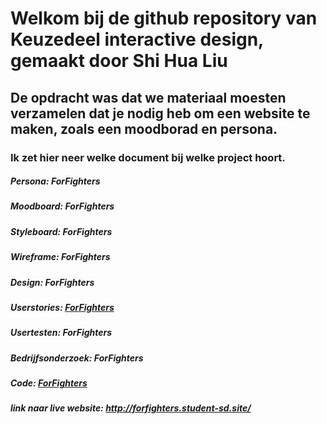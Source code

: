 # Welkom bij de github repository van Keuzedeel interactive design, gemaakt door Shi Hua Liu

## De opdracht was dat we materiaal moesten verzamelen dat je nodig heb om een website te maken, zoals een moodborad en persona.

### Ik zet hier neer welke document bij welke project hoort.

##### Persona: ForFighters
##### Moodboard: ForFighters
##### Styleboard: ForFighters
##### Wireframe: ForFighters
##### Design: ForFighters
##### Userstories: [ForFighters](https://trello.com/b/xPD4qlpC/brazilian-jiu-jiutsu )
##### Usertesten: ForFighters
##### Bedrijfsonderzoek: ForFighters
##### Code: [ForFighters](https://github.com/RaphaelRebel/ForFighters) 
##### link naar live website: http://forfighters.student-sd.site/
